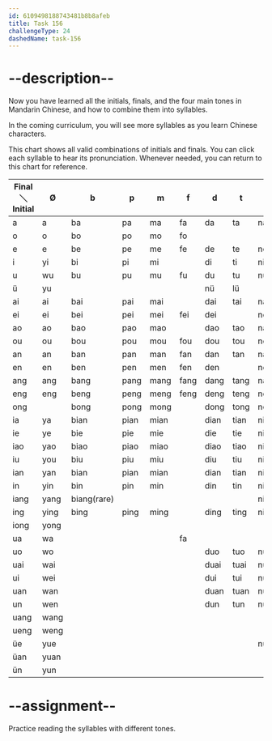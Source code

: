 ```yaml
---
id: 6109498188743481b8b8afeb
title: Task 156
challengeType: 24
dashedName: task-156
---
```


<!--SPEAKING-->

# --description--

Now you have learned all the initials, finals, and the four main tones in Mandarin Chinese, and how to combine them into syllables.

In the coming curriculum, you will see more syllables as you learn Chinese characters.

This chart shows all valid combinations of initials and finals. You can click each syllable to hear its pronunciation. Whenever needed, you can return to this chart for reference.

|Final＼Initial| Ø | b | p | m | f | d | t | n | l | g | k | h | j | q | x | zh | ch | sh | r | z | c | s | y | w |
|---|---|---|---|---|---|---|---|---|---|---|---|---|---|---|---|---|---|---|---|---|---|---|---|---|
| a   | a  | ba | pa | ma | fa | da | ta | na | la | ga | ka | ha |   |   |   | zha | cha | sha | ra | za | ca | sa | ya | wa |
| o   | o  | bo | po | mo | fo |   |   |   | lo |   |   | ho |   |   |   | zho | cho | sho | ro |   |   | so | yo | wo |
| e   | e  | be | pe | me | fe | de | te | ne | le | ge | ke | he |   |   |   | zhe | che | she | re | ze | ce | se | ye |   |
| i   | yi | bi | pi | mi |   | di | ti | ni | li |   |   |   | ji | qi | xi | zhi | chi | shi | ri | zi | ci | si | yi |   |
| u   | wu | bu | pu | mu | fu | du | tu | nu | lu | gu | ku | hu | ju | qu | xu | zhu | chu | shu | ru | zu | cu | su | yu | wu |
| ü   | yu |   |   |   |   | nü | lü |   |   |   |   |   | ju | qu | xu |   |   |   |   |   |   |   | yu |   |
| ai  | ai | bai| pai| mai|   | dai| tai| nai| lai| gai| kai| hai|   |   |   |   |   |   |   | zai| cai| sai|   | wai|
| ei  | ei | bei| pei| mei| fei| dei|   | nei| lei| gei| kei| hei|   |   |   |   |   |   |   | zei|   |   |   | wei|
| ao  | ao | bao| pao| mao|   | dao| tao| nao| lao| gao| kao| hao|   |   |   | zhao| chao| shao| rao| zao| cao| sao| yao| wao|
| ou  | ou | bou| pou| mou| fou| dou| tou| nou| lou| gou| kou| hou|   |   |   | zhou| chou| shou| rou| zou| cou| sou| you|   |
| an  | an | ban| pan| man| fan| dan| tan| nan| lan| gan| kan| han|   |   |   | zhan| chan| shan| ran| zan| can| san| yan| wan|
| en  | en | ben| pen| men| fen| den|   | nen| len| gen| ken| hen|   |   |   | zhen| chen| shen| ren| zen| cen| sen|   | wen|
| ang | ang| bang| pang| mang| fang| dang| tang| nang| lang| gang| kang| hang|   |   |   | zhang| chang| shang| rang| zang| cang| sang| yang| wang|
| eng | eng| beng| peng| meng| feng| deng| teng| neng| leng| geng| keng| heng|   |   |   | zheng| cheng| sheng| reng| zeng| ceng| seng| ying| weng|
| ong |   | bong| pong| mong|   | dong| tong| nong| long| gong| kong| hong|   |   |   | zhong| chong| shong| rong| zong| cong| song| yong|   |
| ia  | ya | bian| pian| mian|   | dian| tian| nian| lian|   |   |   | jia | qia | xia |   |   |   |   |   |   |   | ya |   |
| ie  | ye | bie| pie| mie|   | die | tie | nie | lie |   |   |   | jie | qie | xie |   |   |   |   |   |   |   | ye |   |
| iao | yao| biao| piao| miao|   | diao| tiao| niao| liao|   |   |   | jiao| qiao| xiao|   |   |   |   |   |   |   | yao|   |
| iu  | you| biu | piu | miu |   | diu | tiu | niu | liu |   |   |   | jiu | qiu | xiu |   |   |   |   |   |   | you|   |   |
| ian | yan| bian| pian| mian|   | dian| tian| nian| lian|   |   |   | jian| qian| xian|   |   |   |   |   |   | yan|   |   |
| in  | yin| bin | pin | min |   | din | tin | nin | lin |   |   |   | jin | qin | xin |   |   |   |   |   |   | yin |   |   |
| iang| yang| biang(rare)|   |   |   |   |   | niang| liang|   |   |   | jiang| qiang| xiang|   |   |   |   |   |   |   | yang|   |
| ing | ying| bing| ping| ming|   | ding| ting| ning| ling|   |   |   | jing| qing| xing|   |   |   |   |   |   | ying|   |   |
| iong| yong|   |   |   |   |   |   |   |   |   |   |   | jiong| qiong| xiong|   |   |   |   |   |   |   | yong|   |
| ua  | wa |   |   |   | fa |   |   |   |   | gua| kua| hua|   |   |   | zhua| chua| shua| rua|   |   |   | wa | wa |
| uo  | wo |   |   |   |   | duo| tuo| nuo| luo| guo| kuo| huo|   |   |   | zhuo| chuo| shuo| ruo| zuo| cuo| suo|   | wo |
| uai | wai|   |   |   |   | duai| tuai| nuai| luai| guai| kuai| huai|   |   |   | zhuai| chuai| shuai|   | zuai| cuai| suai|   | wai|
| ui  | wei|   |   |   |   | dui| tui| nui| lui| gui| kui| hui|   |   |   | zhui| chui| shui| rui| zui| cui| sui|   | wei|
| uan | wan|   |   |   |   | duan| tuan| nuan| luan| guan| kuan| huan|   |   |   | zhuan| chuan| shuan| ruan| zuan| cuan| suan|   | wan|
| un  | wen|   |   |   |   | dun| tun| nun| lun| gun| kun| hun|   |   |   | zhun| chun| shun| run| zun| cun| sun|   | wen|
| uang| wang|   |   |   |   |   |   |   |   | guang| kuang| huang|   |   |   | zhuang| chuang| shuang| rang| zuang| cuang| suang|   | wang|
| ueng| weng|   |   |   |   |   |   |   |   |   |   | hueng(rare)|   |   |   |   |   |   |   |   |   |   |   | weng|
| üe  | yue|   |   |   |   |   |   | nüe| lüe|   |   |   | jue | que | xue |   |   |   |   |   |   |   | yue|   |
| üan | yuan|   |   |   |   |   |   |   |   |   |   |   | juan| quan| xuan|   |   |   |   |   |   |   | yuan|   |
| ün  | yun|   |   |   |   |   |   |   |   |   |   |   | jun | qun | xun |   |   |   |   |   |   |   | yun |   |

# --assignment--

Practice reading the syllables with different tones.
